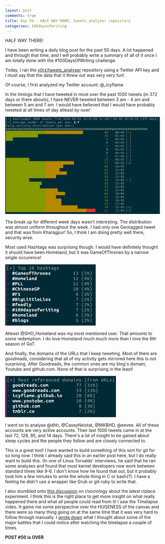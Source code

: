 ```yaml
---
layout: post
comments: true
title: Day 50 - HALF WAY MARK, tweets_analyzer repository
categories: 100daysofwriting
---
```


HALF WAY THERE!

I have been writing a daily blog post for the past 50 days. A lot happened and
through that time, and I will probably write a summary of all of it once I am
totally done with the \#100DaysOfWriting challenge.

Today, I ran the [x0rz/tweets_analyser](https://github.com/x0rz/tweets_analyzer)
repository using a Twitter API key and I must say that the data that it threw
out was very very fun!

Of course, I first analyzed my Twitter account: @_icyflame

In the timings that I have tweeted in most over the past 1000 tweets (in 372
days or there abouts), I have NEVER tweeted between 3 am - 4 am and between 5 am
and 7 am. I would have believed that I would have probably tweeted at all times
of day atleast by now!

![img](/public/img/day-50-1.png)

The break up for different week days wasn't interesting. The distribution was
almost uniform throughout the week. I had only one Geotagged tweet and that was
from Kharagpur! So, I think I am doing pretty well there, security wise.

Most used Hashtags was surprising though. I would have definitely thought it
should have been Homeland, but it was GameOfThrones by a narrow single
occurence!

![img](/public/img/day-50-2.png)

Atleast @SHO_Homeland was my most mentioned user. That amounts to some
redemption. I do love Homeland much much more than I love the 6th season of GoT.

And finally, the domains of the URLs that I keep tweeting. Most of them are
goodreads, considering that all of my activity gets mirrored here this is not
surprising. After Goodreads, the common ones are my blog's domain, Youtube and
github.com. None of that is surprising in the least!

![img](/public/img/day-50-3.png)

I went on to analyse @dhh, @CaseyNeistat, @MKBHD, @eevee. All of these accounts
are very active accounts. Their last 1000 tweets came in at the last 72,
128, 85, and 14 days. There's a lot of insight to be gained about sleep cycles
and the people they follow and are closely connected to.

This is a great tool! I have wanted to build something of this sort for git for
so long now. I think I already said this in an earlier post here, but I do
really want to build this. (In one of Linus Torvalds' interviews, he said that
he ran some analyses and found that most kernel developers now work between
standard times like 9-6. I don't know how he found that out, but it probably
took him a few minutes to write the whole thing in C or bash(?). I have a
feeling he didn't use a wrapper like Grub or git-ruby to write that.

I also stumbled onto [this
discussion](https://www.reddit.com/r/sociology/comments/63sgik/rplace_and_the_implications_to_sociology/) 
on r/sociology about the latest r/place
experiment. I think this is the right place to get more insight on what really
happened there and what all people could read from it! I saw the Timelapse
video. It game me some perspective over the HUGENESS of the canvas and there
were so many thing going on at the same time that it was very hard to follow
through manually. I [wrote
down](https://www.reddit.com/r/sociology/comments/63sgik/rplace_and_the_implications_to_sociology/dg07d3z/)
what I thought about some of the major battles that I could notice after
watching the timelapse a couple of times.

**POST #50 is OVER**
